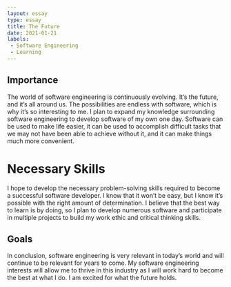 ```yaml
---
layout: essay
type: essay
title: The Future
date: 2021-01-21
labels:
 - Software Engineering
 - Learning
---
```

## Importance
The world of software engineering is continuously evolving. It’s the future, and it’s all around us. The possibilities are endless with software, which is why it’s so interesting to me. I plan to expand my knowledge surrounding software engineering to develop software of my own one day. Software can be used to make life easier, it can be used to accomplish difficult tasks that we may not have been able to achieve without it, and it can make things much more convenient.

# Necessary Skills
I hope to develop the necessary problem-solving skills required to become a successful software developer. I know that it won’t be easy, but I know it’s possible with the right amount of determination. I believe that the best way to learn is by doing, so I plan to develop numerous software and participate in multiple projects to build my work ethic and critical thinking skills.

## Goals
In conclusion, software engineering is very relevant in today’s world and will continue to be relevant for years to come. My software engineering interests will allow me to thrive in this industry as I will work hard to become the best at what I do. I am excited for what the future holds.
